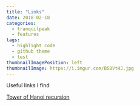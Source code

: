 ```yaml
---
title: "Links"
date: 2018-02-18
categories:
  - tranquilpeak
  - features
tags:
  - highlight code
  - github theme
  - test
thumbnailImagePosition: left
thumbnailImage: https://i.imgur.com/BSBVtHJ.jpg
---
```

Useful links I find
<!--more-->

[Tower of Hanoi recursion](https://www.cs.cmu.edu/~cburch/survey/recurse/hanoiex.html)
